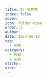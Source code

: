 ```yaml
---
title: 05-买房类
index: false
cover: 
icon: folder-open
order: 5
author: 
date: 2025-06-12
tag:
  - 买房
category:
  - 视频
  - 买房
sticky: 
star: 
---
```


<Catalog />
